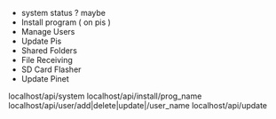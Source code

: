 * system status ? maybe
* Install program ( on pis )
* Manage Users
* Update Pis
* Shared Folders
* File Receiving
* SD Card Flasher
* Update Pinet

localhost/api/system
localhost/api/install/prog_name
localhost/api/user/add|delete|update|/user_name
localhost/api/update
